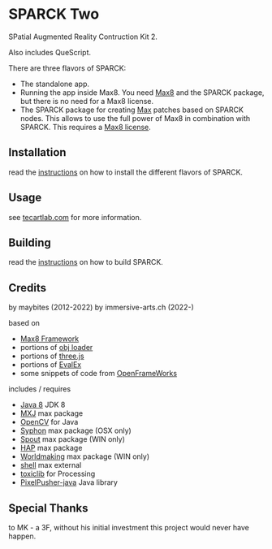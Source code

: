 # SPARCK Two

SPatial Augmented Reality Contruction Kit 2.

Also includes QueScript.

There are three flavors of SPARCK:

* The standalone app.
* Running the app inside Max8. You need [Max8](https://cycling74.com/downloads/) and the SPARCK package, but there is no need for a Max8 license.
* The SPARCK package for creating [Max](https://cycling74.com/downloads/) patches based on SPARCK nodes. This allows to use the full power of Max8 in combination with SPARCK. This requires a [Max8 license](https://cycling74.com/shop).

## Installation

read the [instructions](https://github.com/immersive-arts/SPARCK2/wiki/Installation) on how to install the different flavors of SPARCK.

## Usage

see [tecartlab.com](http://tecartlab.com) for more information.

## Building

read the [instructions](https://github.com/immersive-arts/SPARCK2/wiki/Building) on how to build SPARCK.

## Credits

by maybites (2012-2022)
by immersive-arts.ch (2022-)

based on

* [Max8 Framework](https://cycling74.com/downloads/)
* portions of [obj loader](https://code.google.com/archive/p/saitoobjloader/)
* portions of [three.js](https://threejs.org/)
* portions of [EvalEx](https://github.com/uklimaschewski/EvalEx)
* some snippets of code from [OpenFrameWorks](http://openframeworks.cc)

includes / requires

* [Java 8](https://jdk.java.net) JDK 8
* [MXJ](https://github.com/tecartlab/max-mxj) max package
* [OpenCV](https://opencv.org/) for Java
* [Syphon](http://syphon.v002.info/) max package (OSX only)
* [Spout](spout.zeal.co) max package (WIN only)
* [HAP](cycling74.com/toolbox/jit-gl-hap/) max package
* [Worldmaking](https://github.com/worldmaking/Max_Worldmaking_Package) max package (WIN only)
* [shell](https://github.com/jeremybernstein/shell) max external
* [toxiclib](http://toxiclibs.org/) for Processing
* [PixelPusher-java](https://github.com/robot-head/PixelPusher) Java library

## Special Thanks

to MK - a 3F, without his initial investment this project would never have happen.